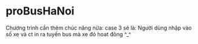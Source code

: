 # proBusHaNoi
Chương trình cần thêm chúc năng nữa:
  case 3 sẽ là: Người dùng nhập vào số xe và ct in ra tuyến bus mà xe đó hoat đông
  ^_^
  
